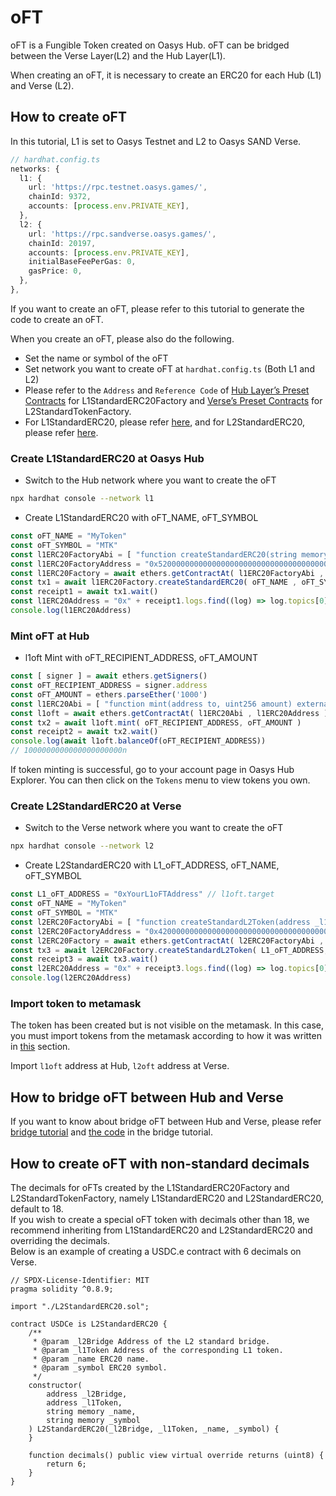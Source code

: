 # oFT
oFT is a Fungible Token created on Oasys Hub.
oFT can be bridged between the Verse Layer(L2) and the Hub Layer(L1).

When creating an oFT, it is necessary to create an ERC20 for each Hub (L1) and Verse (L2).

## How to create oFT
In this tutorial, L1 is set to Oasys Testnet and L2 to Oasys SAND Verse.
```typescript
// hardhat.config.ts
networks: {
  l1: {
    url: 'https://rpc.testnet.oasys.games/',
    chainId: 9372,
    accounts: [process.env.PRIVATE_KEY],
  },
  l2: {
    url: 'https://rpc.sandverse.oasys.games/',
    chainId: 20197,
    accounts: [process.env.PRIVATE_KEY],
    initialBaseFeePerGas: 0,
    gasPrice: 0,
  },
},
```

If you want to create an oFT, please refer to this tutorial to generate the code to create an oFT.

When you create an oFT, please also do the following.
* Set the name or symbol of the oFT
* Set network you want to create oFT at `hardhat.config.ts` (Both L1 and L2)
* Please refer to the `Address` and `Reference Code` of [Hub Layer’s Preset Contracts](/docs/architecture/hub-layer/contract#preset-contracts) for L1StandardERC20Factory and [Verse’s Preset Contracts](/docs/architecture/verse-layer/contract#preset-contracts) for L2StandardTokenFactory.
* For L1StandardERC20, please refer [here](https://github.com/oasysgames/oasys-optimism/blob/v0.1.7/packages/contracts/contracts/oasys/L1/token/L1StandardERC20.sol), and for L2StandardERC20, please refer [here](https://github.com/oasysgames/oasys-optimism/blob/v0.1.7/packages/contracts/contracts/standards/L2StandardERC20.sol).

### Create L1StandardERC20 at Oasys Hub
* Switch to the Hub network where you want to create the oFT

```sh
npx hardhat console --network l1
```

* Create L1StandardERC20 with oFT_NAME, oFT_SYMBOL

```typescript
const oFT_NAME = "MyToken"
const oFT_SYMBOL = "MTK"
const l1ERC20FactoryAbi = [ "function createStandardERC20(string memory _name, string memory _symbol) external" ]
const l1ERC20FactoryAddress = "0x5200000000000000000000000000000000000004"
const l1ERC20Factory = await ethers.getContractAt( l1ERC20FactoryAbi , l1ERC20FactoryAddress )
const tx1 = await l1ERC20Factory.createStandardERC20( oFT_NAME , oFT_SYMBOL )
const receipt1 = await tx1.wait()
const l1ERC20Address = "0x" + receipt1.logs.find((log) => log.topics[0] == '0xd714a43f627528ad95fc3dcf6c453cf595be2f4d75c58c4273f17208ed899f44').topics[2].slice(-40)
console.log(l1ERC20Address)
```

### Mint oFT at Hub
* l1oft Mint with oFT_RECIPIENT_ADDRESS, oFT_AMOUNT

```typescript
const [ signer ] = await ethers.getSigners()
const oFT_RECIPIENT_ADDRESS = signer.address
const oFT_AMOUNT = ethers.parseEther('1000')
const l1ERC20Abi = [ "function mint(address to, uint256 amount) external", "function balanceOf(address account) external view returns (uint256)" ]
const l1oft = await ethers.getContractAt( l1ERC20Abi , l1ERC20Address )
const tx2 = await l1oft.mint( oFT_RECIPIENT_ADDRESS, oFT_AMOUNT )
const receipt2 = await tx2.wait()
console.log(await l1oft.balanceOf(oFT_RECIPIENT_ADDRESS))
// 1000000000000000000000n
```

If token minting is successful, go to your account page in Oasys Hub Explorer. You can then click on the `Tokens` menu to view tokens you own.

### Create L2StandardERC20 at Verse
* Switch to the Verse network where you want to create the oFT

```sh
npx hardhat console --network l2
```

* Create L2StandardERC20 with L1_oFT_ADDRESS, oFT_NAME, oFT_SYMBOL

```typescript
const L1_oFT_ADDRESS = "0xYourL1oFTAddress" // l1oft.target
const oFT_NAME = "MyToken"
const oFT_SYMBOL = "MTK"
const l2ERC20FactoryAbi = [ "function createStandardL2Token(address _l1Token, string memory _name, string memory _symbol) external" ]
const l2ERC20FactoryAddress = "0x4200000000000000000000000000000000000012"
const l2ERC20Factory = await ethers.getContractAt( l2ERC20FactoryAbi , l2ERC20FactoryAddress )
const tx3 = await l2ERC20Factory.createStandardL2Token( L1_oFT_ADDRESS, oFT_NAME, oFT_SYMBOL )
const receipt3 = await tx3.wait()
const l2ERC20Address = "0x" + receipt3.logs.find((log) => log.topics[0] == '0xceeb8e7d520d7f3b65fc11a262b91066940193b05d4f93df07cfdced0eb551cf').topics[2].slice(-40)
console.log(l2ERC20Address)
```

### Import token to metamask
The token has been created but is not visible on the metamask. In this case, you must import tokens from the metamask according to how it was written in [this](/docs/verse-developer/handle-token/1-1-vft#import-token-to-metamask) section.

Import `l1oft` address at Hub, `l2oft` address at Verse.

## How to bridge oFT between Hub and Verse
If you want to know about bridge oFT between Hub and Verse, please refer [bridge tutorial](/docs/verse-developer/bridge/hub-verse) and [the code](https://github.com/oasysgames/l1-l2-bridge-tutorial/blob/v1.1.0/front/src/sdk.ts) in the bridge tutorial.

## How to create oFT with non-standard decimals
The decimals for oFTs created by the L1StandardERC20Factory and L2StandardTokenFactory, namely L1StandardERC20 and L2StandardERC20, default to 18.  
If you wish to create a special oFT token with decimals other than 18, we recommend inheriting from L1StandardERC20 and L2StandardERC20 and overriding the decimals.  
Below is an example of creating a USDC.e contract with 6 decimals on Verse.
```
// SPDX-License-Identifier: MIT
pragma solidity ^0.8.9;

import "./L2StandardERC20.sol";

contract USDCe is L2StandardERC20 {
    /**
     * @param _l2Bridge Address of the L2 standard bridge.
     * @param _l1Token Address of the corresponding L1 token.
     * @param _name ERC20 name.
     * @param _symbol ERC20 symbol.
     */
    constructor(
        address _l2Bridge,
        address _l1Token,
        string memory _name,
        string memory _symbol
    ) L2StandardERC20(_l2Bridge, _l1Token, _name, _symbol) {
    }

    function decimals() public view virtual override returns (uint8) {
        return 6;
    }
}
```
